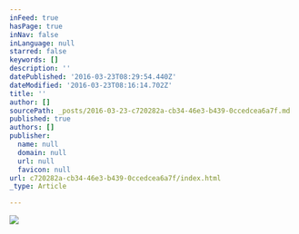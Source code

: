 ```yaml
---
inFeed: true
hasPage: true
inNav: false
inLanguage: null
starred: false
keywords: []
description: ''
datePublished: '2016-03-23T08:29:54.440Z'
dateModified: '2016-03-23T08:16:14.702Z'
title: ''
author: []
sourcePath: _posts/2016-03-23-c720282a-cb34-46e3-b439-0ccedcea6a7f.md
published: true
authors: []
publisher:
  name: null
  domain: null
  url: null
  favicon: null
url: c720282a-cb34-46e3-b439-0ccedcea6a7f/index.html
_type: Article

---
```

![](https://the-grid-user-content.s3-us-west-2.amazonaws.com/c432c4eb-b8bb-4ae6-8cd1-b2e8550266ae.jpg)